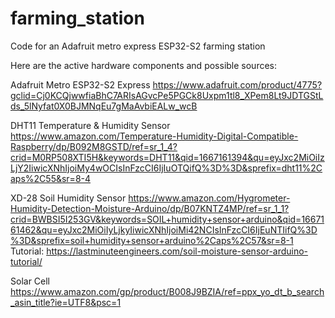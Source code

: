 # farming_station
Code for an Adafruit metro express ESP32-S2 farming station

Here are the active hardware components and possible sources:

Adafruit Metro ESP32-S2 Express
https://www.adafruit.com/product/4775?gclid=Cj0KCQjwwfiaBhC7ARIsAGvcPe5PGCk8Uxpm1tl8_XPem8Lt9JDTGStLds_5lNyfat0X0BJMNqEu7gMaAvbiEALw_wcB

DHT11 Temperature & Humidity Sensor
https://www.amazon.com/Temperature-Humidity-Digital-Compatible-Raspberry/dp/B092M8GSTD/ref=sr_1_4?crid=M0RP508XTI5H&keywords=DHT11&qid=1667161394&qu=eyJxc2MiOiIzLjY2IiwicXNhIjoiMy4wOCIsInFzcCI6IjIuOTQifQ%3D%3D&sprefix=dht11%2Caps%2C55&sr=8-4

XD-28 Soil Humidity Sensor
https://www.amazon.com/Hygrometer-Humidity-Detection-Moisture-Arduino/dp/B07KNTZ4MP/ref=sr_1_1?crid=BWBSI5I253GV&keywords=SOIL+humidity+sensor+arduino&qid=1667161462&qu=eyJxc2MiOiIyLjkyIiwicXNhIjoiMi42NCIsInFzcCI6IjEuNTIifQ%3D%3D&sprefix=soil+humidity+sensor+arduino%2Caps%2C57&sr=8-1
Tutorial: https://lastminuteengineers.com/soil-moisture-sensor-arduino-tutorial/

Solar Cell
https://www.amazon.com/gp/product/B008J9BZIA/ref=ppx_yo_dt_b_search_asin_title?ie=UTF8&psc=1
